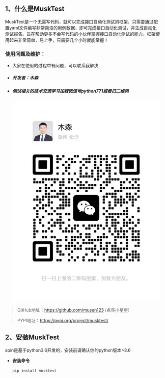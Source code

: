 #
##  1、什么是MuskTest

MuskTest是一个无需写代码，就可以完成接口自动化测试的框架，只需要通过配置yaml文件编写非常简洁的用例数据，即可完成接口自动化测试，并生成自动化测试报告。旨在帮助更多不会写代码的小伙伴掌握接口自动化测试的能力。框架使用起来非常简单，易上手，只需要几个小时就能掌握！


### 使用问题及维护：
- 大家在使用的过程中有问题，可以联系我解决
- ##### 开发者：木森
- ##### 测试相关的技术交流学习加我微信号python771或者扫二维码
  ![1615966527541](.\img\wx.jpg)  
    

> GitHub地址：https://github.com/musen123  (点亮小星星)

> PYPI地址：https://pypi.org/project/musktest/

## 2、安装MuskTest

apin是基于python3.6开发的，安装前请确认你的python版本>3.6

- **安装命令**

    `
    pip install musktest
    `


